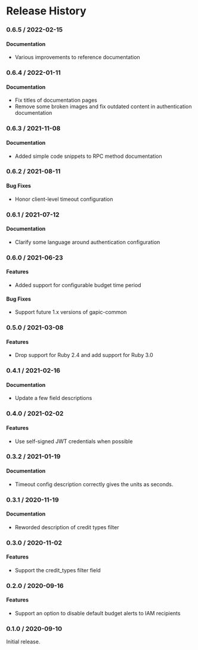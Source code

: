 # Release History

### 0.6.5 / 2022-02-15

#### Documentation

* Various improvements to reference documentation

### 0.6.4 / 2022-01-11

#### Documentation

* Fix titles of documentation pages
* Remove some broken images and fix outdated content in authentication documentation

### 0.6.3 / 2021-11-08

#### Documentation

* Added simple code snippets to RPC method documentation

### 0.6.2 / 2021-08-11

#### Bug Fixes

* Honor client-level timeout configuration

### 0.6.1 / 2021-07-12

#### Documentation

* Clarify some language around authentication configuration

### 0.6.0 / 2021-06-23

#### Features

* Added support for configurable budget time period

#### Bug Fixes

* Support future 1.x versions of gapic-common

### 0.5.0 / 2021-03-08

#### Features

* Drop support for Ruby 2.4 and add support for Ruby 3.0

### 0.4.1 / 2021-02-16

#### Documentation

* Update a few field descriptions

### 0.4.0 / 2021-02-02

#### Features

* Use self-signed JWT credentials when possible

### 0.3.2 / 2021-01-19

#### Documentation

* Timeout config description correctly gives the units as seconds.

### 0.3.1 / 2020-11-19

#### Documentation

* Reworded description of credit types filter

### 0.3.0 / 2020-11-02

#### Features

* Support the credit_types filter field

### 0.2.0 / 2020-09-16

#### Features

* Support an option to disable default budget alerts to IAM recipients

### 0.1.0 / 2020-09-10

Initial release.
